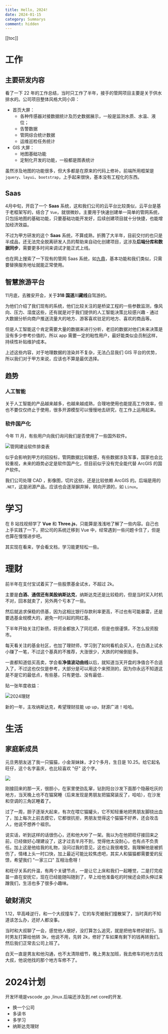 ```yaml
---
title: Hello, 2024!
date: 2024-01-15
category: Summarys
comment: hidden
---
```


[[toc]]

# 工作

## 主要研发内容

看了一下 22 年的工作总结，当时只工作了半年，接手的管网项目主要是关于供水排水的。公司项目整体风格大同小异：

- 首页大屏：
  - 各种传感器对接数据统计及历史数据展示，一般是监测水质、水温、液位；
  - 告警数据
  - 管网综合统计数据
  - 运维巡检任务统计
- GIS 大屏：
  - 地图基础功能
  - 定制化开发的功能，一般都是图表统计

虽然涉及地图的功能很多，但大多都是在原来的代码上修补。前端所用框架是 `jquery`、`layui`、`bootstrap`，上手起来很快，基本没有工程化的东西。

## Saas

4月中旬，开启了一个 **Saas** 系统，这和我们公司的云平台比较类似，云平台是基于老框架写的，结合了 `Vue`，就很微妙。主要用于快速创建单一简单的管网系统，只包括地图的基础功能，只要基础功能开发好，后续创建项目就十分快捷，也能增加经济效益。

不过为甲方研发的这个 **Saas** 系统，不算成熟，折腾了大半年，目前交付的也只是半成品，还无法完全脱离研发人员的帮助来自动化创建项目，这涉及**后端分库和数据同步**，需要更多时间来调试才能正式上线。

也在网上搜索了一下现有的管网 Saas 系统，如[九鼎](https://saas.onlinedown.net/detail/367.html#product-pricing)，基本功能和我们类似，只需要替换服务地址就能正常使用。

## 智慧旅游平台

11月底，去雅安开会，关于**318 国道川藏线**自驾游的。

为他们介绍了我们现有的系统，他们比较关注的是桥梁工程的一些参数监测，像风向、压力、湿度这些，还有就是对于我们提供的人工智能决策比较感兴趣 - 通过大数据分析向商户推送流量大的地方、游客喜欢驻足的地方、喜欢的商品等。

但是人工智能这个肯定需要大量的数据来进行分析，老旧的数据对他们未来决策是没有多少参考价值的，所以 app 需要一定的粘性用户，最好能类似会员制这样，持续性补贴维护成本。

上述这些内容，对于地理数据的渲染并不复杂，无法凸显我们 GIS 平台的优势，所以我们对于甲方来说，应该也不算是最优选择。

## 趋势

### 人工智能

关于人工智能的产品越来越多，也越来越成熟，合理地使用也能提高工作效率，但也不要仅仅终止于使用，很多开源模型可以慢慢地去研究，在工作上运用起来。

### 软件国产化

今年 11 月，有些用户向我们询问我们是否使用了一些国外软件。

<Image zoom="0.5" src="/images/2024/管网建设软件排查表.png">管网建设软件排查表</Image>

似乎会影响到甲方的招投标，管网数据比较敏感，有些数据涉及军事，国家也会比较重视，未来的趋势必定是软件国产化，但目前似乎没有完全能代替 ArcGIS 的国产软件。

我们公司处理 CAD ，影像图，切片这些，还是比较依赖 ArcGIS 的。后端是用的 `.NET`，这是闭源产品，应该也会逐渐摒弃掉，转向开源的，如 `Linux`。

# 学习

在 B 站找视频学了 **Vue** 和 **Three.js**，只能算是浅浅地了解了一些内容。自己也上手实践了一下，把公司的系统迁移到 Vue 中，经常遇到一些问题卡住了，但是也算在慢慢进步吧。

其实现在看来，学会看文档，学习能更轻松一些。

# 理财

前半年在支付宝试着买了一些股票基金试水，不超过 2k。


主要是**白酒、通信还有美股纳斯达克**，纳斯达克还是比较稳的，但是当时买入时机不对，回本就卖了，另外两个亏本了一些。

然后就追求保稳的债基，因为这相比银行存款利率更高，不过也有可能暴雷，还是要选基金规模大的，避免一时兴起的网红基。


下半年开始关注打新债，将资金都放入了同花顺，但是也很谨慎，不怎么投资股市。


每天看关注的基金社区，也加了理财师，学习到了如何看机会买入，在白酒上试水小赚了一笔，不过这个基真的不推荐，大涨很少，大跌的时候倒挺多。


一直都知道低买高卖，学会看**净值波动曲线**以后，就知道当天开盘的净值合不合适入了，不过这也仅仅是参考，大部分是可以用这个来预测的，因为你永远不知道这是不是它的最低点，有些基，只有更低、没有最低..


贴一张年度收益：

<Image zoom="0.5" src="/images/2024/同花顺.jpg">2024理财</Image>

新的一年，主攻纳斯达克，希望理财技能 up up，财源广进！哈哈。

# 生活

## 家庭新成员

元旦男朋友送了我一只猫猫，小金渐妹妹，才2个多月，生日是 10.25。给它起名旺仔，这个名字喜庆，也比较喜欢 "仔" 这个字。

<Image zoom="0.5" src="/images/2024/旺仔1.14.jpg"></Image>

刚接回来的那一天，很胆小，在家里使劲乱窜，钻到阳台沙发下面那个隐蔽吃灰的地方，当天晚上也不在猫窝睡（后来发现是男朋友把猫窝装反了，哈哈），在沙发和空调的三角区睡着了。

过了一周，胆子逐渐大起来，有次在喂它猫罐头，它不知轻重地把男朋友脚挠出血了，加上每次上前去摸它，它都很抗拒，男朋友觉得这个猫猫不好养，还会攻击人，他说不想养个祖宗。

说实话，听到这样的话很伤心，还和他大吵了一架。我以为在他把旺仔接回来之前，已经做好心理建设了，这才过去半月不到，觉得他太没耐心，也有点不负责任。加上这是他给我的礼物，没问过我的意见，这也让我很难受。我理解他是被抓伤了，情绪上头一时口快，加上最近可能比较焦虑吧，其实人和猫猫都需要爱的反馈，希望我们 "一家三口" 互相治愈呀！

和旺仔关系的升温，有两个关键节点，一是让它上床和我们一起睡觉，二是打完疫苗一直在安抚它，现在已经能随叫随到了，早上给他准备吃的时候还会把头伸过来蹭我们，生活也多了很多小趣味。

## 破财消灾

1.12，早高峰逆行，和一个大叔撞车了，它的车壳被我们撞散架了，当时真的不知道该怎么办，还好人都没事。

当时和大叔聊了一会，感觉他人很好，没打算怎么追究，就是把他车修好就行。当时男友打算给他转 3k，他说不用，先转 2k，修好了车如果有剩下的钱再转我们。然后我们正常去公司上班了。

白天一直是男友和他沟通，也不太清除细节，晚上男友加班，我去修车的地方去找大叔，他说他找的那个地方车修不了。

# 2024计划

开发环境是vscode ,go ,linux.后端还涉及到.net core的开发.

- 换一个公司
- 多读书
- 多学习
- 纳斯达克理财

